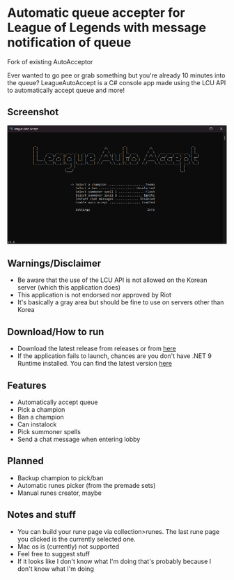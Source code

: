 # Automatic queue accepter for League of Legends with message notification of queue

Fork of existing AutoAcceptor

Ever wanted to go pee or grab something but you're already 10 minutes into the queue? LeagueAutoAccept is a C# console app made using the LCU API to automatically accept queue and more!

## Screenshot
![LeagueAutoAccept Screenshot](screenshot.png?raw=true)

## Warnings/Disclaimer
- Be aware that the use of the LCU API is not allowed on the Korean server (which this application does)
- This application is not endorsed nor approved by Riot
- It's basically a gray area but should be fine to use on servers other than Korea

## Download/How to run
- Download the latest release from releases or from [here](https://github.com/andreyvi9/LeagueAutoAccept/releases/latest/download/Leauge.Auto.Accept.exe)
- If the application fails to launch, chances are you don't have .NET 9 Runtime installed. You can find the latest version [here](https://dotnet.microsoft.com/en-us/download/dotnet/9.0)

## Features
- Automatically accept queue
- Pick a champion
- Ban a champion
- Can instalock
- Pick summoner spells
- Send a chat message when entering lobby

## Planned
- Backup champion to pick/ban
- Automatic runes picker (from the premade sets)
- Manual runes creator, maybe

## Notes and stuff
- You can build your rune page via collection>runes. The last rune page you clicked is the currently selected one.
- Mac os is (currently) not supported
- Feel free to suggest stuff
- If it looks like I don't know what I'm doing that's probably because I don't know what I'm doing

